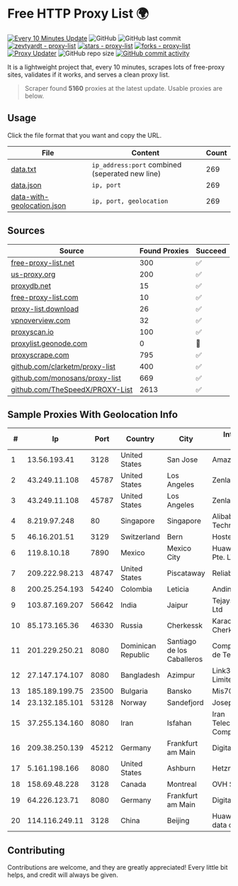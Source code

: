 
# Free HTTP Proxy List 🌍

[![Every 10 Minutes Update](https://github.com/mertguvencli/http-proxy-list/actions/workflows/main.yml/badge.svg?branch=main)](https://github.com/mertguvencli/http-proxy-list/actions/workflows/main.yml)
![GitHub](https://img.shields.io/github/license/mertguvencli/http-proxy-list)
![GitHub last commit](https://img.shields.io/github/last-commit/mertguvencli/http-proxy-list)
[![zevtyardt - proxy-list](https://img.shields.io/static/v1?label=zevtyardt&message=proxy-list&color=blue&logo=github)](https://github.com/zevtyardt/proxy-list "Go to GitHub repo")
[![stars - proxy-list](https://img.shields.io/github/stars/zevtyardt/proxy-list?style=social)](https://github.com/zevtyardt/proxy-list)
[![forks - proxy-list](https://img.shields.io/github/forks/zevtyardt/proxy-list?style=social)](https://github.com/zevtyardt/proxy-list)
[![Proxy Updater](https://github.com/zevtyardt/proxy-list/workflows/Proxy%20Updater/badge.svg)](https://github.com/zevtyardt/proxy-list/actions?query=workflow:"Proxy+Updater")
![GitHub repo size](https://img.shields.io/github/repo-size/zevtyardt/proxy-list)
[![GitHub commit activity](https://img.shields.io/github/commit-activity/m/zevtyardt/proxy-list?logo=commits)](https://github.com/zevtyardt/proxy-list/commits/main)

It is a lightweight project that, every 10 minutes, scrapes lots of free-proxy sites, validates if it works, and serves a clean proxy list.

> Scraper found **5160** proxies at the latest update. Usable proxies are below.

## Usage

Click the file format that you want and copy the URL.

|File|Content|Count|
|----|-------|-----|
|[data.txt](https://raw.githubusercontent.com/mertguvencli/http-proxy-list/main/proxy-list/data.txt)|`ip_address:port` combined (seperated new line)|269|
|[data.json](https://raw.githubusercontent.com/mertguvencli/http-proxy-list/main/proxy-list/data.json)|`ip, port`|269|
|[data-with-geolocation.json](https://raw.githubusercontent.com/mertguvencli/http-proxy-list/main/proxy-list/data-with-geolocation.json)|`ip, port, geolocation`|269|

## Sources

|Source|Found Proxies|Succeed|
|------|-------------|-------|
|[free-proxy-list.net](https://free-proxy-list.net)|300|✅|
|[us-proxy.org](https://www.us-proxy.org)|200|✅|
|[proxydb.net](http://proxydb.net)|15|✅|
|[free-proxy-list.com](https://free-proxy-list.com/?page=&port=&type%5B%5D=http&type%5B%5D=https&up_time=0&search=Search)|10|✅|
|[proxy-list.download](https://www.proxy-list.download/HTTP)|26|✅|
|[vpnoverview.com](https://vpnoverview.com/privacy/anonymous-browsing/free-proxy-servers)|32|✅|
|[proxyscan.io](https://www.proxyscan.io)|100|✅|
|[proxylist.geonode.com](https://proxylist.geonode.com/api/proxy-list?limit=300&page=1&sort_by=lastChecked&sort_type=desc&protocols=http,https)|0|🚫|
|[proxyscrape.com](https://api.proxyscrape.com/v2/?request=displayproxies&protocol=http&timeout=10000&country=all&ssl=all&anonymity=all)|795|✅|
|[github.com/clarketm/proxy-list](https://raw.githubusercontent.com/clarketm/proxy-list/master/proxy-list-raw.txt)|400|✅|
|[github.com/monosans/proxy-list](https://raw.githubusercontent.com/monosans/proxy-list/main/proxies/http.txt)|669|✅|
|[github.com/TheSpeedX/PROXY-List](https://raw.githubusercontent.com/TheSpeedX/PROXY-List/master/http.txt)|2613|✅|


## Sample Proxies With Geolocation Info

|#|Ip|Port|Country|City|Internet Service Provider|
|-|--|----|-------|----|-------------------------|
|1|13.56.193.41|3128|United States|San Jose|Amazon.com, Inc.|
|2|43.249.11.108|45787|United States|Los Angeles|Zenlayer Inc|
|3|43.249.11.108|45787|United States|Los Angeles|Zenlayer Inc|
|4|8.219.97.248|80|Singapore|Singapore|Alibaba (US) Technology Co., Ltd.|
|5|46.16.201.51|3129|Switzerland|Bern|Hosteur SA|
|6|119.8.10.18|7890|Mexico|Mexico City|Huawei International Pte. LTD|
|7|209.222.98.213|48747|United States|Piscataway|ReliableSite.Net LLC|
|8|200.25.254.193|54240|Colombia|Leticia|Andinet ON Line|
|9|103.87.169.207|56642|India|Jaipur|Tejays Industries Pvt Ltd|
|10|85.173.165.36|46330|Russia|Cherkessk|Karachaevo-Cherkesskelektrosvyaz|
|11|201.229.250.21|8080|Dominican Republic|Santiago de los Caballeros|Compañía Dominicana de Teléfonos S. A.|
|12|27.147.174.107|8080|Bangladesh|Azimpur|Link3 Technologies Limited|
|13|185.189.199.75|23500|Bulgaria|Bansko|Mis70 LTD|
|14|23.132.185.101|53128|Norway|Sandefjord|Joseph Farnell|
|15|37.255.134.160|8080|Iran|Isfahan|Iran Telecommunication Company PJS|
|16|209.38.250.139|45212|Germany|Frankfurt am Main|DigitalOcean, LLC|
|17|5.161.198.166|8080|United States|Ashburn|Hetzner Online GmbH|
|18|158.69.48.228|3128|Canada|Montreal|OVH SAS|
|19|64.226.123.71|8080|Germany|Frankfurt am Main|DigitalOcean, LLC|
|20|114.116.249.11|3128|China|Beijing|Huawei Cloud Service data center|



## Contributing

Contributions are welcome, and they are greatly appreciated! Every
little bit helps, and credit will always be given.

